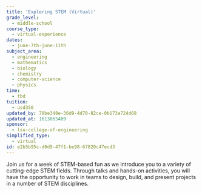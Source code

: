 ```yaml
---
title: 'Exploring STEM (Virtual)'
grade_level:
  - middle-school
course_type:
  - virtual-experience
dates:
  - june-7th-june-11th
subject_area:
  - engineering
  - mathematics
  - biology
  - chemistry
  - computer-science
  - physics
time:
  - tbd
tuition:
  - usd350
updated_by: 70be348e-36d9-4d70-82ce-0b173a724d68
updated_at: 1613065409
sponsor:
  - lsu-college-of-engineering
simplified_type:
  - virtual
id: e2b5b95c-d0d9-47f1-be98-67820c47ecd3
---
```

Join us for a week of STEM-based fun as we introduce you to a variety of cutting-edge STEM fields. Through talks and hands-on activities, you will have the opportunity to work in teams to design, build, and present projects in a number of STEM disciplines.